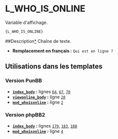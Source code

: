 # L_WHO_IS_ONLINE


Variable d'affichage.

```html
{L_WHO_IS_ONLINE}
```

##Description[*](https://fa-tvars.appspot.com/var/L_WHO_IS_ONLINE)
Chaîne de texte.

* __Remplacement en français :__ `Qui est en ligne ?`

## Utilisations dans les templates

### Version PunBB
* __[`index_body`](../tpl/var/punbb/index_body.md#readme) :__ lignes [`64`](../tpl/src/punbb/index_body.tpl#L64), [`67`](../tpl/src/punbb/index_body.tpl#L67), [`70`](../tpl/src/punbb/index_body.tpl#L70)
* __[`viewonline_body`](../tpl/var/punbb/viewonline_body.md#readme) :__ ligne [`28`](../tpl/src/punbb/viewonline_body.tpl#L28)
* __[`mod_whoisonline`](../tpl/var/punbb/mod_whoisonline.md#readme) :__ ligne [`2`](../tpl/src/punbb/mod_whoisonline.tpl#L2)

### Version phpBB2
* __[`index_body`](../tpl/var/subsilver/index_body.md#readme) :__ lignes [`179`](../tpl/src/subsilver/index_body.tpl#L179), [`183`](../tpl/src/subsilver/index_body.tpl#L183), [`188`](../tpl/src/subsilver/index_body.tpl#L188)
* __[`mod_whoisonline`](../tpl/var/subsilver/mod_whoisonline.md#readme) :__ ligne [`4`](../tpl/src/subsilver/mod_whoisonline.tpl#L4)